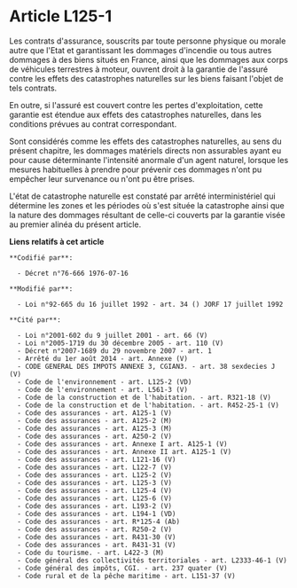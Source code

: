 # Article L125-1

Les contrats d'assurance, souscrits par toute personne physique ou morale autre que l'Etat et garantissant les dommages
d'incendie ou tous autres dommages à des biens situés en France, ainsi que les dommages aux corps de véhicules terrestres à
moteur, ouvrent droit à la garantie de l'assuré contre les effets des catastrophes naturelles sur les biens faisant l'objet
de tels contrats.

En outre, si l'assuré est couvert contre les pertes d'exploitation, cette garantie est étendue aux effets des catastrophes
naturelles, dans les conditions prévues au contrat correspondant.

Sont considérés comme les effets des catastrophes naturelles, au sens du présent chapitre, les dommages matériels directs non
assurables ayant eu pour cause déterminante l'intensité anormale d'un agent naturel, lorsque les mesures habituelles à
prendre pour prévenir ces dommages n'ont pu empêcher leur survenance ou n'ont pu être prises.

L'état de catastrophe naturelle est constaté par arrêté interministériel qui détermine les zones et les périodes où s'est
située la catastrophe ainsi que la nature des dommages résultant de celle-ci couverts par la garantie visée au premier alinéa
du présent article.

**Liens relatifs à cet article**

	**Codifié par**:

	  - Décret n°76-666 1976-07-16

	**Modifié par**:

	  - Loi n°92-665 du 16 juillet 1992 - art. 34 () JORF 17 juillet 1992

	**Cité par**:

	  - Loi n°2001-602 du 9 juillet 2001 - art. 66 (V)
	  - Loi n°2005-1719 du 30 décembre 2005 - art. 110 (V)
	  - Décret n°2007-1689 du 29 novembre 2007 - art. 1
	  - Arrêté du 1er août 2014 - art. Annexe (V)
	  - CODE GENERAL DES IMPOTS ANNEXE 3, CGIAN3. - art. 38 sexdecies J (V)
	  - Code de l'environnement - art. L125-2 (VD)
	  - Code de l'environnement - art. L561-3 (V)
	  - Code de la construction et de l'habitation. - art. R321-18 (V)
	  - Code de la construction et de l'habitation. - art. R452-25-1 (V)
	  - Code des assurances - art. A125-1 (V)
	  - Code des assurances - art. A125-2 (M)
	  - Code des assurances - art. A125-3 (M)
	  - Code des assurances - art. A250-2 (V)
	  - Code des assurances - art. Annexe I art. A125-1 (V)
	  - Code des assurances - art. Annexe II art. A125-1 (V)
	  - Code des assurances - art. L121-16 (V)
	  - Code des assurances - art. L122-7 (V)
	  - Code des assurances - art. L125-2 (V)
	  - Code des assurances - art. L125-3 (V)
	  - Code des assurances - art. L125-4 (V)
	  - Code des assurances - art. L125-6 (V)
	  - Code des assurances - art. L193-2 (V)
	  - Code des assurances - art. L194-1 (VD)
	  - Code des assurances - art. R*125-4 (Ab)
	  - Code des assurances - art. R250-2 (V)
	  - Code des assurances - art. R431-30 (V)
	  - Code des assurances - art. R431-31 (V)
	  - Code du tourisme. - art. L422-3 (M)
	  - Code général des collectivités territoriales - art. L2333-46-1 (V)
	  - Code général des impôts, CGI. - art. 237 quater (V)
	  - Code rural et de la pêche maritime - art. L151-37 (V)
